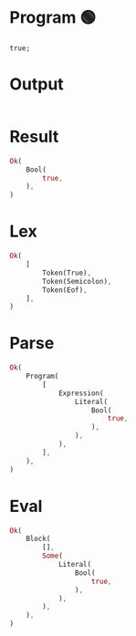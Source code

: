 # Program 🟢

```rustleaf
true;
```

# Output

```

```

# Result

```rust
Ok(
    Bool(
        true,
    ),
)
```

# Lex

```rust
Ok(
    [
        Token(True),
        Token(Semicolon),
        Token(Eof),
    ],
)
```

# Parse

```rust
Ok(
    Program(
        [
            Expression(
                Literal(
                    Bool(
                        true,
                    ),
                ),
            ),
        ],
    ),
)
```

# Eval

```rust
Ok(
    Block(
        [],
        Some(
            Literal(
                Bool(
                    true,
                ),
            ),
        ),
    ),
)
```
